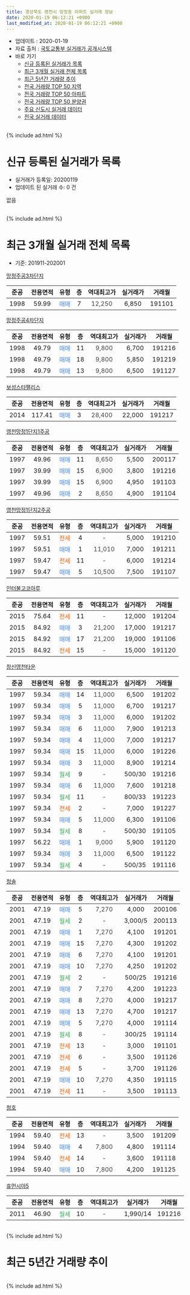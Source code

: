 ```yaml
---
title: 경상북도 영천시 망정동 아파트 실거래 정보
date: 2020-01-19 06:12:21 +0900
last_modified_at: 2020-01-19 06:12:21 +0900
---
```


* 업데이트 : 2020-01-19
* 자료 출처 : [국토교통부 실거래가 공개시스템](http://rt.molit.go.kr)
* 바로 가기
    * [신규 등록된 실거래가 목록](#신규-등록된-실거래가-목록)
    * [최근 3개월 실거래 전체 목록](#최근-3개월-실거래-전체-목록)
    * [최근 5년간 거래량 추이](#최근-5년간-거래량-추이)
    * [전국 거래량 TOP 50 지역](https://apt-info.github.io/apt-trade-info/최근-3개월-전국에서-가장-거래가-많이-발생한-지역)
    * [전국 거래량 TOP 50 아파트](https://apt-info.github.io/apt-trade-info/최근-3개월-전국에서-가장-거래가-많이-발생한-아파트)
    * [전국 거래량 TOP 50 분양권](https://apt-info.github.io/apt-trade-info/최근-3개월-전국에서-가장-거래가-많이-발생한-분양권)
    * [주요 신도시 실거래 데이터](https://apt-info.github.io/apt-trade-info/주요-신도시)
    * [전국 실거래 데이터](https://apt-info.github.io/apt-trade-info/전국)
<br>
{% include ad.html %}
<br>

# 신규 등록된 실거래가 목록
* 실거래가 등록일: 20200119
* 업데이트 된 실거래 수: 0 건

없음

<br>
{% include ad.html %}
<br>

# 최근 3개월 실거래 전체 목록
* 기준: 201911-202001


[망정주공3차단지](https://search.naver.com/search.naver?query=%EA%B2%BD%EC%83%81%EB%B6%81%EB%8F%84+%EC%98%81%EC%B2%9C%EC%8B%9C+%EB%A7%9D%EC%A0%95%EB%8F%99+%EB%A7%9D%EC%A0%95%EC%A3%BC%EA%B3%B53%EC%B0%A8%EB%8B%A8%EC%A7%80)

|준공|전용면적|유형|층|역대최고가|실거래가|거래월|
|:---:|:---:|:---:|:---:|:---:|:---:|:---:|
|1998|59.99|<span style="color:#4285f3">매매</span>|7|<span style="color:#444444">12,250</span>|6,850|191101|

[망정주공4차단지](https://search.naver.com/search.naver?query=%EA%B2%BD%EC%83%81%EB%B6%81%EB%8F%84+%EC%98%81%EC%B2%9C%EC%8B%9C+%EB%A7%9D%EC%A0%95%EB%8F%99+%EB%A7%9D%EC%A0%95%EC%A3%BC%EA%B3%B54%EC%B0%A8%EB%8B%A8%EC%A7%80)

|준공|전용면적|유형|층|역대최고가|실거래가|거래월|
|:---:|:---:|:---:|:---:|:---:|:---:|:---:|
|1998|49.79|<span style="color:#4285f3">매매</span>|11|<span style="color:#444444">9,800</span>|6,700|191216|
|1998|49.79|<span style="color:#4285f3">매매</span>|18|<span style="color:#444444">9,800</span>|5,850|191219|
|1998|49.79|<span style="color:#4285f3">매매</span>|13|<span style="color:#444444">9,800</span>|6,500|191127|

[보성스타팰리스](https://search.naver.com/search.naver?query=%EA%B2%BD%EC%83%81%EB%B6%81%EB%8F%84+%EC%98%81%EC%B2%9C%EC%8B%9C+%EB%A7%9D%EC%A0%95%EB%8F%99+%EB%B3%B4%EC%84%B1%EC%8A%A4%ED%83%80%ED%8C%B0%EB%A6%AC%EC%8A%A4)

|준공|전용면적|유형|층|역대최고가|실거래가|거래월|
|:---:|:---:|:---:|:---:|:---:|:---:|:---:|
|2014|117.41|<span style="color:#4285f3">매매</span>|3|<span style="color:#444444">28,400</span>|22,000|191217|

[영천망정1단지1주공](https://search.naver.com/search.naver?query=%EA%B2%BD%EC%83%81%EB%B6%81%EB%8F%84+%EC%98%81%EC%B2%9C%EC%8B%9C+%EB%A7%9D%EC%A0%95%EB%8F%99+%EC%98%81%EC%B2%9C%EB%A7%9D%EC%A0%951%EB%8B%A8%EC%A7%801%EC%A3%BC%EA%B3%B5)

|준공|전용면적|유형|층|역대최고가|실거래가|거래월|
|:---:|:---:|:---:|:---:|:---:|:---:|:---:|
|1997|49.96|<span style="color:#4285f3">매매</span>|11|<span style="color:#444444">8,650</span>|5,500|200117|
|1997|39.99|<span style="color:#4285f3">매매</span>|15|<span style="color:#444444">6,900</span>|3,800|191216|
|1997|39.99|<span style="color:#4285f3">매매</span>|15|<span style="color:#444444">6,900</span>|4,950|191103|
|1997|49.96|<span style="color:#4285f3">매매</span>|2|<span style="color:#444444">8,650</span>|4,900|191104|

[영천망정1단지2주공](https://search.naver.com/search.naver?query=%EA%B2%BD%EC%83%81%EB%B6%81%EB%8F%84+%EC%98%81%EC%B2%9C%EC%8B%9C+%EB%A7%9D%EC%A0%95%EB%8F%99+%EC%98%81%EC%B2%9C%EB%A7%9D%EC%A0%951%EB%8B%A8%EC%A7%802%EC%A3%BC%EA%B3%B5)

|준공|전용면적|유형|층|역대최고가|실거래가|거래월|
|:---:|:---:|:---:|:---:|:---:|:---:|:---:|
|1997|59.51|<span style="color:#ff5a00">전세</span>|4|<span style="color:#444444">-</span>|5,000|191210|
|1997|59.51|<span style="color:#4285f3">매매</span>|1|<span style="color:#444444">11,010</span>|7,000|191211|
|1997|59.47|<span style="color:#ff5a00">전세</span>|11|<span style="color:#444444">-</span>|6,000|191214|
|1997|59.47|<span style="color:#4285f3">매매</span>|5|<span style="color:#444444">10,500</span>|7,500|191107|

[인터불고코아루](https://search.naver.com/search.naver?query=%EA%B2%BD%EC%83%81%EB%B6%81%EB%8F%84+%EC%98%81%EC%B2%9C%EC%8B%9C+%EB%A7%9D%EC%A0%95%EB%8F%99+%EC%9D%B8%ED%84%B0%EB%B6%88%EA%B3%A0%EC%BD%94%EC%95%84%EB%A3%A8)

|준공|전용면적|유형|층|역대최고가|실거래가|거래월|
|:---:|:---:|:---:|:---:|:---:|:---:|:---:|
|2015|75.64|<span style="color:#ff5a00">전세</span>|11|<span style="color:#444444">-</span>|12,000|191204|
|2015|84.92|<span style="color:#4285f3">매매</span>|3|<span style="color:#444444">21,200</span>|17,000|191217|
|2015|84.92|<span style="color:#4285f3">매매</span>|17|<span style="color:#444444">21,200</span>|19,000|191106|
|2015|84.92|<span style="color:#ff5a00">전세</span>|15|<span style="color:#444444">-</span>|15,000|191120|

[창신영천타운](https://search.naver.com/search.naver?query=%EA%B2%BD%EC%83%81%EB%B6%81%EB%8F%84+%EC%98%81%EC%B2%9C%EC%8B%9C+%EB%A7%9D%EC%A0%95%EB%8F%99+%EC%B0%BD%EC%8B%A0%EC%98%81%EC%B2%9C%ED%83%80%EC%9A%B4)

|준공|전용면적|유형|층|역대최고가|실거래가|거래월|
|:---:|:---:|:---:|:---:|:---:|:---:|:---:|
|1997|59.34|<span style="color:#4285f3">매매</span>|14|<span style="color:#444444">11,000</span>|6,500|191202|
|1997|59.34|<span style="color:#4285f3">매매</span>|5|<span style="color:#444444">11,000</span>|6,700|191217|
|1997|59.34|<span style="color:#4285f3">매매</span>|3|<span style="color:#444444">11,000</span>|6,000|191202|
|1997|59.34|<span style="color:#4285f3">매매</span>|6|<span style="color:#444444">11,000</span>|7,900|191213|
|1997|59.34|<span style="color:#4285f3">매매</span>|4|<span style="color:#444444">11,000</span>|7,000|191217|
|1997|59.34|<span style="color:#4285f3">매매</span>|15|<span style="color:#444444">11,000</span>|6,000|191226|
|1997|59.34|<span style="color:#4285f3">매매</span>|3|<span style="color:#444444">11,000</span>|8,900|191214|
|1997|59.34|<span style="color:#34a853">월세</span>|9|<span style="color:#444444">-</span>|500/30|191216|
|1997|59.34|<span style="color:#4285f3">매매</span>|6|<span style="color:#444444">11,000</span>|7,600|191218|
|1997|59.34|<span style="color:#34a853">월세</span>|11|<span style="color:#444444">-</span>|800/33|191223|
|1997|59.34|<span style="color:#ff5a00">전세</span>|2|<span style="color:#444444">-</span>|7,000|191227|
|1997|59.34|<span style="color:#4285f3">매매</span>|5|<span style="color:#444444">11,000</span>|6,300|191106|
|1997|59.34|<span style="color:#34a853">월세</span>|8|<span style="color:#444444">-</span>|500/30|191105|
|1997|56.22|<span style="color:#4285f3">매매</span>|1|<span style="color:#444444">9,000</span>|5,900|191120|
|1997|59.34|<span style="color:#4285f3">매매</span>|3|<span style="color:#444444">11,000</span>|6,500|191122|
|1997|59.34|<span style="color:#34a853">월세</span>|4|<span style="color:#444444">-</span>|500/35|191116|

[청솔](https://search.naver.com/search.naver?query=%EA%B2%BD%EC%83%81%EB%B6%81%EB%8F%84+%EC%98%81%EC%B2%9C%EC%8B%9C+%EB%A7%9D%EC%A0%95%EB%8F%99+%EC%B2%AD%EC%86%94)

|준공|전용면적|유형|층|역대최고가|실거래가|거래월|
|:---:|:---:|:---:|:---:|:---:|:---:|:---:|
|2001|47.19|<span style="color:#4285f3">매매</span>|5|<span style="color:#444444">7,270</span>|4,000|200106|
|2001|47.19|<span style="color:#34a853">월세</span>|2|<span style="color:#444444">-</span>|3,000/5|200113|
|2001|47.19|<span style="color:#4285f3">매매</span>|1|<span style="color:#444444">7,270</span>|4,100|191201|
|2001|47.19|<span style="color:#4285f3">매매</span>|15|<span style="color:#444444">7,270</span>|4,300|191202|
|2001|47.19|<span style="color:#4285f3">매매</span>|6|<span style="color:#444444">7,270</span>|4,100|191201|
|2001|47.19|<span style="color:#4285f3">매매</span>|10|<span style="color:#444444">7,270</span>|4,250|191202|
|2001|47.19|<span style="color:#34a853">월세</span>|2|<span style="color:#444444">-</span>|500/25|191216|
|2001|47.19|<span style="color:#4285f3">매매</span>|7|<span style="color:#444444">7,270</span>|4,200|191223|
|2001|47.19|<span style="color:#4285f3">매매</span>|8|<span style="color:#444444">7,270</span>|4,000|191217|
|2001|47.19|<span style="color:#4285f3">매매</span>|13|<span style="color:#444444">7,270</span>|4,700|191217|
|2001|47.19|<span style="color:#4285f3">매매</span>|5|<span style="color:#444444">7,270</span>|4,000|191114|
|2001|47.19|<span style="color:#34a853">월세</span>|8|<span style="color:#444444">-</span>|300/25|191114|
|2001|47.19|<span style="color:#ff5a00">전세</span>|13|<span style="color:#444444">-</span>|3,000|191101|
|2001|47.19|<span style="color:#ff5a00">전세</span>|6|<span style="color:#444444">-</span>|3,500|191126|
|2001|47.19|<span style="color:#ff5a00">전세</span>|5|<span style="color:#444444">-</span>|3,700|191126|
|2001|47.19|<span style="color:#4285f3">매매</span>|10|<span style="color:#444444">7,270</span>|4,350|191115|
|2001|47.19|<span style="color:#ff5a00">전세</span>|11|<span style="color:#444444">-</span>|3,500|191113|


<script async src="//pagead2.googlesyndication.com/pagead/js/adsbygoogle.js"></script>
<!-- 기본 -->
<ins class="adsbygoogle"
     style="display:block"
     data-ad-client="ca-pub-1142216861245946"
     data-ad-slot="4805727019"
     data-ad-format="auto"
     data-full-width-responsive="true"></ins>
<script>
(adsbygoogle = window.adsbygoogle || []).push({});
</script>


[청호](https://search.naver.com/search.naver?query=%EA%B2%BD%EC%83%81%EB%B6%81%EB%8F%84+%EC%98%81%EC%B2%9C%EC%8B%9C+%EB%A7%9D%EC%A0%95%EB%8F%99+%EC%B2%AD%ED%98%B8)

|준공|전용면적|유형|층|역대최고가|실거래가|거래월|
|:---:|:---:|:---:|:---:|:---:|:---:|:---:|
|1994|59.40|<span style="color:#ff5a00">전세</span>|13|<span style="color:#444444">-</span>|3,500|191209|
|1994|59.40|<span style="color:#4285f3">매매</span>|4|<span style="color:#444444">7,800</span>|4,800|191114|
|1994|59.40|<span style="color:#ff5a00">전세</span>|14|<span style="color:#444444">-</span>|3,600|191118|
|1994|59.40|<span style="color:#4285f3">매매</span>|10|<span style="color:#444444">7,800</span>|4,200|191125|

[휴먼시아5](https://search.naver.com/search.naver?query=%EA%B2%BD%EC%83%81%EB%B6%81%EB%8F%84+%EC%98%81%EC%B2%9C%EC%8B%9C+%EB%A7%9D%EC%A0%95%EB%8F%99+%ED%9C%B4%EB%A8%BC%EC%8B%9C%EC%95%845)

|준공|전용면적|유형|층|역대최고가|실거래가|거래월|
|:---:|:---:|:---:|:---:|:---:|:---:|:---:|
|2011|46.90|<span style="color:#34a853">월세</span>|10|<span style="color:#444444">-</span>|1,990/14|191216|


<br>
{% include ad.html %}
<br>

# 최근 5년간 거래량 추이


<div style="width:100%;">
    <canvas id="deal_progress" height="200"></canvas>
</div>

<script>
new Chart(document.getElementById("deal_progress"), {
    type: 'line',
    data: {
        labels: ['201501','201502','201503','201504','201505','201506','201507','201508','201509','201510','201511','201512','201601','201602','201603','201604','201605','201606','201607','201608','201609','201610','201611','201612','201701','201702','201703','201704','201705','201706','201707','201708','201709','201710','201711','201712','201801','201802','201803','201804','201805','201806','201807','201808','201809','201810','201811','201812','201901','201902','201903','201904','201905','201906','201907','201908','201909','201910','201911','201912','202001'],
        datasets: [{
            label: '매매',
            pointRadius: 1,
            data: [38, 19, 34, 27, 29, 34, 33, 27, 37, 53, 40, 17, 16, 17, 22, 25, 23, 13, 14, 23, 17, 21, 16, 25, 20, 31, 31, 26, 15, 21, 15, 15, 20, 15, 18, 16, 28, 23, 28, 22, 15, 20, 11, 11, 14, 20, 17, 11, 17, 18, 32, 19, 12, 14, 17, 12, 15, 11, 13, 21, 2],
            borderColor: "rgba(255, 201, 14, 1)",
            backgroundColor: "rgba(255, 201, 14, 0.5)",
            fill: false,
            lineTension: 0
        },{
            label: '전월세',
            pointRadius: 1,
            data: [18, 12, 23, 74, 81, 45, 8, 14, 11, 16, 10, 21, 27, 46, 25, 61, 94, 56, 22, 3, 9, 17, 13, 10, 10, 21, 22, 59, 94, 41, 13, 27, 6, 24, 14, 20, 42, 16, 23, 44, 100, 31, 15, 17, 9, 12, 9, 8, 10, 17, 15, 23, 227, 41, 22, 20, 27, 30, 9, 9, 1],
            borderColor: "rgba(0, 141, 185, 1)",
            backgroundColor: "rgba(0, 141, 185, 0.5)",
            fill: false,
            lineTension: 0
        }
        ]
    },
    options: {
        responsive: true,
        title: {
            display: false
        },
        tooltips: {
            mode: 'index',
            intersect: false
        },
        hover: {
            mode: 'nearest',
            intersect: true
        },
        scales: {
            xAxes: [{
                display: true,
                scaleLabel: {
                    display: true,
                    labelString: '년/월'
                }
            }],
            yAxes: [{
                display: true,
                ticks: {
                    suggestedMin: 0,
                },
                scaleLabel: {
                    display: true,
                    labelString: '실거래 수'
                }
            }]
        }
    }
});

</script>


<br>
{% include ad.html %}
<br>

